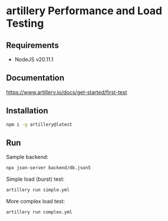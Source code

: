 # artillery Performance and Load Testing

## Requirements

- NodeJS v20.11.1

## Documentation

https://www.artillery.io/docs/get-started/first-test

## Installation

```bash
npm i -g artillery@latest
```

## Run

Sample backend: 
```bash
npx json-server backend/db.json5
```

Simple load (burst) test:

```bash
artillery run simple.yml
```

More complex load test:

```bash
artillery run complex.yml
```
